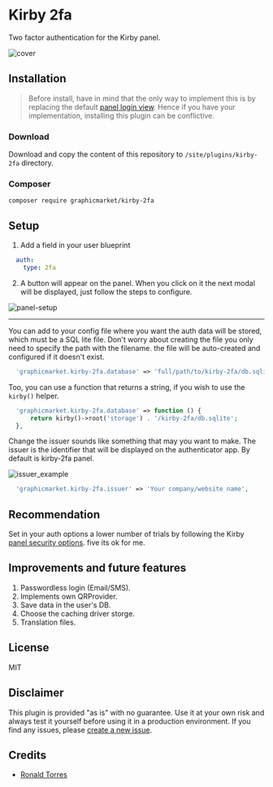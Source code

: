 # Kirby 2fa

Two factor authentication for the Kirby panel.

![cover](https://raw.githubusercontent.com/graphicmarket/kirby-2fa/develop/.github/cover%20kiby2fa.png)

## Installation

>Before install, have in mind that the only way to implement this is by replacing the default [panel login view](https://getkirby.com/docs/reference/plugins/extensions/panel-login). Hence if you have your implementation, installing this plugin can be conflictive.

### Download

Download and copy the content of this repository to `/site/plugins/kirby-2fa` directory.

### Composer

```
composer require graphicmarket/kirby-2fa
```

## Setup

1. Add a field in your user blueprint
  ```yaml
    auth:
      type: 2fa
  ```

2. A button will appear on the panel. When you click on it the next modal will be displayed, just follow the steps to configure.

![panel-setup](https://raw.githubusercontent.com/graphicmarket/kirby-2fa/develop/.github/Panel%20setup%201.png)

****

You can add to your config file where you want the auth data will be stored, which must be a SQL lite file. Don't worry about creating the file you only need to specify the path with the filename. the file will be auto-created and configured if it doesn't exist.

```php
  'graphicmarket.kirby-2fa.database' => 'full/path/to/kirby-2fa/db.sqlite'
```

Too, you can use a function that returns a string, if you wish to use the `kirby()` helper.

```php
  'graphicmarket.kirby-2fa.database' => function () {
      return kirby()->root('storage') . '/kirby-2fa/db.sqlite';
  },
```

Change the issuer sounds like something that may you want to make. The issuer is the identifier that will be displayed on the authenticator app. By default is kirby-2fa panel.

![issuer_example](https://raw.githubusercontent.com/graphicmarket/kirby-2fa/develop/.github/issuer%20exaple.png)

```php
  'graphicmarket.kirby-2fa.issuer' => 'Your company/website name',
```

## Recommendation

Set in your auth options a lower number of trials by following the Kirby [panel security options](https://getkirby.com/docs/reference/system/options/auth). five its ok for me.

## Improvements and future features

1. Passwordless login (Email/SMS).
2. Implements own QRProvider.
3. Save data in the user's DB.
4. Choose the caching driver storge.
5. Translation files.

## License

MIT

## Disclaimer

This plugin is provided "as is" with no guarantee. Use it at your own risk and always test it yourself before using it in a production environment. If you find any issues, please [create a new issue](https://github.com/graphicmarket/kirby-2fa/issues/new/choose).

## Credits

- [Ronald Torres](https://github.com/rtorresn10)
